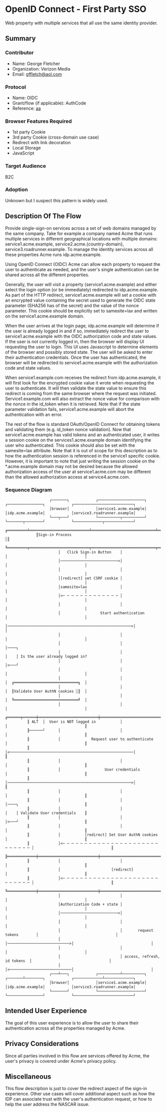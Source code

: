 # OpenID Connect - First Party SSO

Web property with multiple services that all use the same identity provider.

## Summary

### Contributor

- Name: George Fletcher
- Organization: Verizon Media
- Email: gffletch@aol.com

### Protocol

- Name: OIDC
- Grant/flow (if applicable): AuthCode
- Reference: [aa](https://openid.net/specs/openid-connect-core-1_0.html#CodeFlowAuth)

### Browser Features Required

- 1st party Cookie
- 3rd party Cookie (cross-domain use case)
- Redirect with link decoration
- Local Storage
- JavaScript

### Target Audience

B2C

### Adoption

Unknown but I suspect this pattern is widely used.

## Description Of The Flow

Provide single-sign-on services across a set of web domains managed by the same company. Take for example a company named Acme that runs multiple services in different geographical locations with multiple domains: service1.acme.example, service2.acme.{country-domain}, service3.roadrunner.example. To manage the identity services across all these properties Acme runs idp.acme.example.

Using OpenID Connect (OIDC) Acme can allow each property to request the user to authenticate as needed, and the user's single authentication can be shared across all the different properties.

Generally, the user will visit a property (service1.acme.example) and either select the login option (or be immediately) redirected to idp.acme.example. As part of the HTTP redirect, service1.acme.example will set a cookie with an encrypted value containing the secret used to generate the OIDC state parameter (SHA256 has of the secret) and the value of the nonce parameter. This cookie should be explicitly set to samesite=lax and written on the service1.acme.example domain.

When the user arrives at the login page, idp.acme.example will determine if the user is already logged in and if so, immediately redirect the user to service1.acme.example with the OIDC authorization code and state values. If the user is not currently logged in, then the browser will display UI requesting the user to login. This UI uses Javascript to determine elements of the browser and possibly stored state. The user will be asked to enter their authentication credentials. Once the user has authenticated, the browser will be redirected to service1.acme.example with the authorization code and state values.

When service1.example.com receives the redirect from idp.acme.example, it will first look for the encrypted cookie value it wrote when requesting the user to authenticate. It will then validate the state value to ensure this redirect is coming from the same browser where the request was initiated. Service1.example.com will also extract the nonce value for comparison with the nonce in the id_token when it is retrieved. Note that if the state parameter validation fails, service1.acme.example will abort the authentication with an error.

The rest of the flow is standard OAuth/OpenID Connect for obtaining tokens and validating them (e.g. id_token nonce validation). Now that service1.acme.example has valid tokens and an authenticated user, it writes a session cookie on the services1.acme.example domain identifying the user who authenticated. This cookie should also be set with the samesite=lax attribute. Note that it is out of scope for this description as to how the authentication session is referenced in the service1 specific cookie. However, it is important to note that just writing the session cookie on the *.acme.example domain may not be desired because the allowed authorization access of the user at service1.acme.com may be different than the allowed authorization access at service4.acme.com.

### Sequence Diagram

```text
                    ┌───────┐            ┌─────────────────────┐          ┌────────────────┐            ┌───────────────────────────┐
                    │browser│            │service1.acme.example│          │idp.acme.example│            │service3.roadrunner.example│
                    └───┬───┘            └──────────┬──────────┘          └───────┬────────┘            └─────────────┬─────────────┘
              ╔═════════╧═══════════════════════════╧═════════════════════════════╧═══════════════════════════════════╧═════════╗    
              ║Sign-in Process                                                                                                 ░║    
              ╚═════════╤═══════════════════════════╤═════════════════════════════╤═══════════════════════════════════╤═════════╝    
                        │   Click Sign-in Button    │                             │                                   │              
                        │──────────────────────────>│                             │                                   │              
                        │                           │                             │                                   │              
                        │[redirect] set CSRF cookie │                             │                                   │              
                        │samesite=lax               │                             │                                   │              
                        │<─ ─ ─ ─ ─ ─ ─ ─ ─ ─ ─ ─ ─ │                             │                                   │              
                        │                           │                             │                                   │              
                        │                  Start authentication                   │                                   │              
                        │────────────────────────────────────────────────────────>│                                   │              
                        │                           │                             │                                   │              
                        │                           │                             │────┐                                             
                        │                           │                             │    │ Is the user already logged in?              
                        │                           │                             │<───┘                                             
                        │                           │                             │                                   │              
                        │                           │                             │  ╔═════════════════════════════╗  │              
                        │                           │                             │  ║Validate User AuthN cookies ░║  │              
                        │                           │                             │  ╚═════════════════════════════╝  │              
                        │                           │                             │                                   │              
          ╔══════╤══════╪═══════════════════════════╪═════════════════════════════╪═══════════════════════════════════╗              
          ║ ALT  │  User is NOT logged in           │                             │                                   ║              
          ╟──────┘      │                           │                             │                                   ║              
          ║             │              Request user to authenticate               │                                   ║              
          ║             │<────────────────────────────────────────────────────────│                                   ║              
          ║             │                           │                             │                                   ║              
          ║             │                    User credentials                     │                                   ║              
          ║             │────────────────────────────────────────────────────────>│                                   ║              
          ║             │                           │                             │                                   ║              
          ║             │                           │                             │────┐                              ║              
          ║             │                           │                             │    │ Validate User credentials    ║              
          ║             │                           │                             │<───┘                              ║              
          ║             │                           │                             │                                   ║              
          ║             │           [redirect] Set User AuthN cookies             │                                   ║              
          ║             │<─ ─ ─ ─ ─ ─ ─ ─ ─ ─ ─ ─ ─ ─ ─ ─ ─ ─ ─ ─ ─ ─ ─ ─ ─ ─ ─ ─ │                                   ║              
          ╠═════════════╪═══════════════════════════╪═════════════════════════════╪═══════════════════════════════════╣              
          ║             │                           │                             │                                   ║              
          ║             │                       [redirect]                        │                                   ║              
          ║             │<─ ─ ─ ─ ─ ─ ─ ─ ─ ─ ─ ─ ─ ─ ─ ─ ─ ─ ─ ─ ─ ─ ─ ─ ─ ─ ─ ─ │                                   ║              
          ╚═════════════╪═══════════════════════════╪═════════════════════════════╪═══════════════════════════════════╝              
                        │                           │                             │                                   │              
                        │Authorization Code + state │                             │                                   │              
                        │──────────────────────────>│                             │                                   │              
                        │                           │                             │                                   │              
                        │                           │       request tokens        │                                   │              
                        │                           │────────────────────────────>│                                   │              
                        │                           │                             │                                   │              
                        │                           │ access, refresh, id tokens  │                                   │              
                        │                           │<────────────────────────────│                                   │              
                    ┌───┴───┐            ┌──────────┴──────────┐          ┌───────┴────────┐            ┌─────────────┴─────────────┐
                    │browser│            │service1.acme.example│          │idp.acme.example│            │service3.roadrunner.example│
                    └───────┘            └─────────────────────┘          └────────────────┘            └───────────────────────────┘
```

## Intended User Experience

The goal of this user experience is to allow the user to share their authentication across all the properties managed by Acme.

## Privacy Considerations

Since all parties involved in this flow are services offered by Acme, the user's privacy is covered under Acme's privacy policy.

## Miscellaneous

This flow description is just to cover the redirect aspect of the sign-in experience. Other use cases will cover additional aspect such as how the IDP can associate trust with the user's authentication request, or how to help the user address the NASCAR issue.
